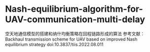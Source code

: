 # Nash-equilibrium-algorithm-for-UAV-communication-multi-delay
空天地通信模型的搭建和纳什均衡策略在回程链路形成的算法
参考文献：Backhaul transmission scheme for UAV based on improved Nash equilibrium strategy
doi:10.3837/tiis.2022.08.011
